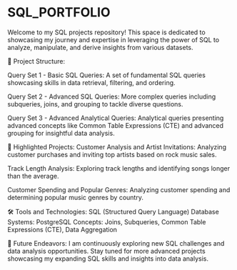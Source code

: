 # SQL_PORTFOLIO
Welcome to my SQL projects repository! This space is dedicated to showcasing my journey and expertise in leveraging the power of SQL to analyze, manipulate, and derive insights from various datasets.


📁 Project Structure:

Query Set 1 - Basic SQL Queries:
A set of fundamental SQL queries showcasing skills in data retrieval, filtering, and ordering.

Query Set 2 - Advanced SQL Queries:
More complex queries including subqueries, joins, and grouping to tackle diverse questions.

Query Set 3 - Advanced Analytical Queries:
Analytical queries presenting advanced concepts like Common Table Expressions (CTE) and advanced grouping for insightful data analysis.

🚀 Highlighted Projects:
Customer Analysis and Artist Invitations:
Analyzing customer purchases and inviting top artists based on rock music sales.

Track Length Analysis:
Exploring track lengths and identifying songs longer than the average.

Customer Spending and Popular Genres:
Analyzing customer spending and determining popular music genres by country.

🛠️ Tools and Technologies:
SQL (Structured Query Language)
Database Systems: PostgreSQL
Concepts: Joins, Subqueries, Common Table Expressions (CTE), Data Aggregation

🌱 Future Endeavors:
I am continuously exploring new SQL challenges and data analysis opportunities. Stay tuned for more advanced projects showcasing my expanding SQL skills and insights into data analysis.
